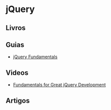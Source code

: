 # jQuery

## Livros

## Guias
* [jQuery Fundamentals](http://jqfundamentals.com/)

## Videos
* [Fundamentals for Great jQuery Development](http://www.youtube.com/watch?v=YcylSiDoOio)

## Artigos
